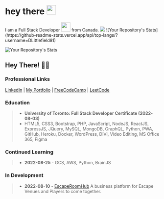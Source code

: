 <h1>
  hey there
  <img src="https://media.giphy.com/media/hvRJCLFzcasrR4ia7z/giphy.gif" width="30px"/>
</h1>
I am a Full Stack Developer <img src="https://media.giphy.com/media/WUlplcMpOCEmTGBtBW/giphy.gif" width="30"> from Canada.
<img src="https://komarev.com/ghpvc/?username=DLittlefield81"/>
![Your Repository's Stats](https://github-readme-stats.vercel.app/api/top-langs/?username=DLittlefield81)


![Your Repository's Stats](https://github-readme-stats.vercel.app/api?username=DLittlefield81&show_icons=true)

## Hey There! 🙋‍♂️ 
### Professional Links
[LinkedIn](https://www.linkedin.com/in/dennislittlefield/) | [My Portfolio](https://dlittlefield81.github.io/reactportfolio/) | [FreeCodeCamp](https://www.freecodecamp.org/DLittlefield81) | [LeetCode](https://leetcode.com/dlittlefield81/) 

### Education
>- **University of Toronto: Full Stack Developer Certificate (2022-08-03)** 
>- HTML5, CSS3, Bootstrap, PHP, JavaScript,  NodeJS, ReactJS, ExpressJS, JQuery, MySQL, MongoDB, GraphQL, Python, PWA, GitHub, Heroku, Docker, WordPress, DIVI, Video Editing, MS Office 365, Figma
### Continued Learning
>- **2022-08-25** - GCS, AWS, Python, BrainJS
### In Development
>- **2022-08-10** - [EscapeRoomHub](https://github.com/DLittlefield81/EscapeRoomHub) A business platform for Escape Venues and Players to come together.
